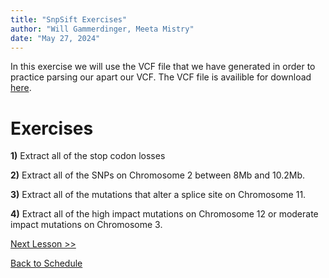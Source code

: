 ```yaml
---
title: "SnpSift Exercises"
author: "Will Gammerdinger, Meeta Mistry"
date: "May 27, 2024"
---
```


In this exercise we will use the VCF file that we have generated  in order to practice parsing our apart our VCF. The VCF file is availible for download [here]().

# Exercises

**1)** Extract all of the stop codon losses

**2)** Extract all of the SNPs on Chromosome 2 between 8Mb and 10.2Mb.

**3)** Extract all of the mutations that alter a splice site on Chromosome 11.

**4)** Extract all of the high impact mutations on Chromosome 12 or moderate impact mutations on Chromosome 3.


[Next Lesson >>](11_IGV.md)

[Back to Schedule](../schedule/README.md)
